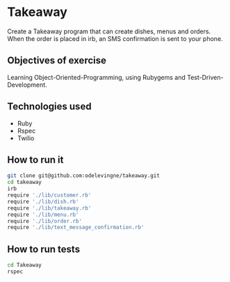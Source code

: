 Takeaway
===
Create a Takeaway program that can create dishes, menus and orders. When the order is placed in irb, an SMS confirmation is sent to your phone.

Objectives of exercise
----
Learning Object-Oriented-Programming, using Rubygems and Test-Driven-Development.

Technologies used
----
- Ruby
- Rspec
- Twilio

How to run it
----
```sh
git clone git@github.com:odelevingne/takeaway.git
cd takeaway
irb
require './lib/customer.rb'
require './lib/dish.rb'
require './lib/takeaway.rb'
require './lib/menu.rb'
require './lib/order.rb'
require './lib/text_message_confirmation.rb'

``` 

How to run tests
----
```sh
cd Takeaway
rspec
```

